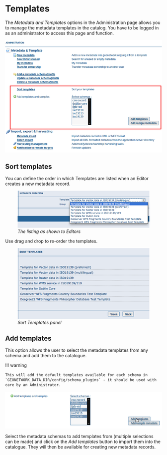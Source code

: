 # Templates

The *Metadata and Templates* options in the Administration page allows you to manage the metadata templates in the catalog. You have to be logged in as an administrator to access this page and function.

![](templates-where.png)

## Sort templates

You can define the order in which Templates are listed when an Editor creates a new metadata record.

<figure>
<img src="templates-newmetadata.png" alt="templates-newmetadata.png" />
<figcaption><em>The listing as shown to Editors</em></figcaption>
</figure>

Use drag and drop to re-order the templates.

<figure>
<img src="templates-sort.png" alt="templates-sort.png" />
<figcaption><em>Sort Templates panel</em></figcaption>
</figure>

## Add templates

This option allows the user to select the metadata templates from any schema and add them to the catalogue.

!!! warning

    This will add the default templates available for each schema in `GEONETWORK_DATA_DIR/config/schema_plugins` - it should be used with care by an Administrator.


![](templates-add.png)

Select the metadata schemas to add templates from (multiple selections can be made) and click on the *Add templates* button to import them into the catalogue. They will then be available for creating new metadata records.
